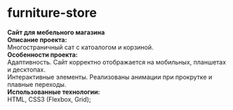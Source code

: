 # furniture-store
**Сайт для мебельного магазина<br>**
**Описание проекта: <br>**
Многостраничный сат с катоалогом и корзиной.<br>
**Особенности проекта:<br>**
  Адаптивность. Сайт корректно отображается на мобильных, планшетах и десктопах.<br>
  Интерактивные элементы. Реализованы анимации при прокрутке и плавные переходы.<br>
**Использованные технологии:<br>**
  HTML, CSS3 (Flexbox, Grid);
